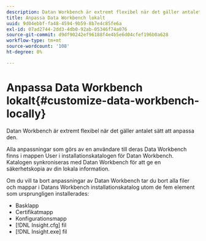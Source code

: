 ```yaml
---
description: Datan Workbench är extremt flexibel när det gäller antalet sätt att anpassa den.
title: Anpassa Data Workbench lokalt
uuid: 9d04ebbf-fa48-4594-9b59-8b7e4c85fe6a
exl-id: 07ad2744-2dd3-4db0-92ab-05346f74a076
source-git-commit: d9df90242ef96188f4e4b5e6d04cfef196b0a628
workflow-type: tm+mt
source-wordcount: '108'
ht-degree: 0%

---
```


# Anpassa Data Workbench lokalt{#customize-data-workbench-locally}

Datan Workbench är extremt flexibel när det gäller antalet sätt att anpassa den.

Alla anpassningar som görs av en användare till deras Data Workbench finns i mappen User i installationskatalogen för Datan Workbench. Katalogen synkroniseras med Datan Workbench för att ge en säkerhetskopia av din lokala information.

Om du vill ta bort anpassningar av Datan Workbench tar du bort alla filer och mappar i Datans Workbench installationskatalog utom de fem element som ursprungligen installerades:

* Basklapp
* Certifikatmapp
* Konfigurationsmapp
* [!DNL Insight.cfg] fil
* [!DNL Insight.exe] fil
